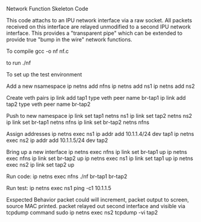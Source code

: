 Network Function Skeleton Code

This code attachs to an IPU network interface via a raw socket.
All packets received on this interface are relayed unmodified 
to a second IPU network interface. 
This provides a "transparent pipe" which can be extended to
provide true "bump in the wire" network functions.

To compile 
gcc -o nf nf.c

to run
./nf

To set up the test environment

Add a new nsamespace
ip netns add nfns
ip netns add ns1
ip netns add ns2

Create veth pairs
ip link add tap1 type veth peer name br-tap1
ip link add tap2 type veth peer name br-tap2

Push to new namespace
ip link set tap1 netns ns1
ip link set tap2 netns ns2
ip link set br-tap1 netns nfns
ip link set br-tap2 netns nfns

Assign addresses
ip netns exec ns1 ip addr add 10.1.1.4/24 dev tap1
ip netns exec ns2 ip addr add 10.1.1.5/24 dev tap2


Bring up a new interface
ip netns exec nfns ip link set br-tap1 up
ip netns exec nfns ip link set br-tap2 up
ip netns exec ns1 ip link set tap1 up
ip netns exec ns2 ip link set tap2 up

Run code:
ip netns exec nfns ./nf br-tap1 br-tap2

Run test:
ip netns exec ns1 ping -c1 10.1.1.5

Exspected Behavior
packet could will increment, packet output to screen, source MAC printed.
packet relayed out second interface and visible via tcpdump command
sudo ip netns exec ns2 tcpdump -vi tap2
